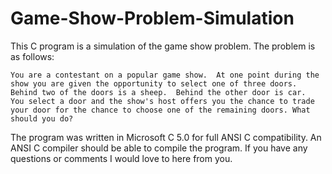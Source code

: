# Game-Show-Problem-Simulation

This C program is a simulation of the game show problem.  The problem is as follows:

	You are a contestant on a popular game show.  At one point during the
	show you are given the opportunity to select one of three doors.
	Behind two of the doors is a sheep.  Behind the other door is car.
	You select a door and the show's host offers you the chance to trade
	your door for the chance to choose one of the remaining doors. What
	should you do?

  The program was written in Microsoft C 5.0 for full ANSI C compatibility.
  An ANSI C compiler should be able to compile the program. If you have any
  questions or comments I would love to here from you.
